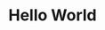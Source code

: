<!DOCTYPE html>
<html>
      <head>
      </head>
          <body>
        <h1>Hello World</h1>
          </body>
</html>
